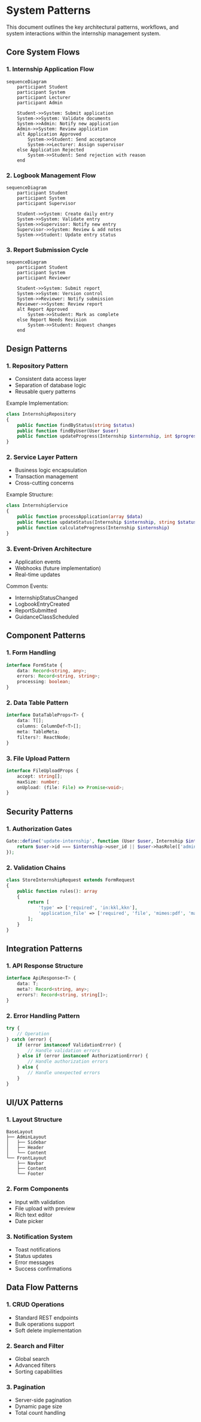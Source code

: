 # System Patterns

This document outlines the key architectural patterns, workflows, and system interactions within the internship management system.

## Core System Flows

### 1. Internship Application Flow

```mermaid
sequenceDiagram
    participant Student
    participant System
    participant Lecturer
    participant Admin

    Student->>System: Submit application
    System->>System: Validate documents
    System->>Admin: Notify new application
    Admin->>System: Review application
    alt Application Approved
        System->>Student: Send acceptance
        System->>Lecturer: Assign supervisor
    else Application Rejected
        System->>Student: Send rejection with reason
    end
```

### 2. Logbook Management Flow

```mermaid
sequenceDiagram
    participant Student
    participant System
    participant Supervisor

    Student->>System: Create daily entry
    System->>System: Validate entry
    System->>Supervisor: Notify new entry
    Supervisor->>System: Review & add notes
    System->>Student: Update entry status
```

### 3. Report Submission Cycle

```mermaid
sequenceDiagram
    participant Student
    participant System
    participant Reviewer

    Student->>System: Submit report
    System->>System: Version control
    System->>Reviewer: Notify submission
    Reviewer->>System: Review report
    alt Report Approved
        System->>Student: Mark as complete
    else Report Needs Revision
        System->>Student: Request changes
    end
```

## Design Patterns

### 1. Repository Pattern

- Consistent data access layer
- Separation of database logic
- Reusable query patterns

Example Implementation:

```php
class InternshipRepository
{
    public function findByStatus(string $status)
    public function findByUser(User $user)
    public function updateProgress(Internship $internship, int $progress)
}
```

### 2. Service Layer Pattern

- Business logic encapsulation
- Transaction management
- Cross-cutting concerns

Example Structure:

```php
class InternshipService
{
    public function processApplication(array $data)
    public function updateStatus(Internship $internship, string $status)
    public function calculateProgress(Internship $internship)
}
```

### 3. Event-Driven Architecture

- Application events
- Webhooks (future implementation)
- Real-time updates

Common Events:

- InternshipStatusChanged
- LogbookEntryCreated
- ReportSubmitted
- GuidanceClassScheduled

## Component Patterns

### 1. Form Handling

```typescript
interface FormState {
    data: Record<string, any>;
    errors: Record<string, string>;
    processing: boolean;
}
```

### 2. Data Table Pattern

```typescript
interface DataTableProps<T> {
    data: T[];
    columns: ColumnDef<T>[];
    meta: TableMeta;
    filters?: ReactNode;
}
```

### 3. File Upload Pattern

```typescript
interface FileUploadProps {
    accept: string[];
    maxSize: number;
    onUpload: (file: File) => Promise<void>;
}
```

## Security Patterns

### 1. Authorization Gates

```php
Gate::define('update-internship', function (User $user, Internship $internship) {
    return $user->id === $internship->user_id || $user->hasRole(['admin', 'supervisor']);
});
```

### 2. Validation Chains

```php
class StoreInternshipRequest extends FormRequest
{
    public function rules(): array
    {
        return [
            'type' => ['required', 'in:kkl,kkn'],
            'application_file' => ['required', 'file', 'mimes:pdf', 'max:2048'],
        ];
    }
}
```

## Integration Patterns

### 1. API Response Structure

```typescript
interface ApiResponse<T> {
    data: T;
    meta?: Record<string, any>;
    errors?: Record<string, string[]>;
}
```

### 2. Error Handling Pattern

```typescript
try {
    // Operation
} catch (error) {
    if (error instanceof ValidationError) {
        // Handle validation errors
    } else if (error instanceof AuthorizationError) {
        // Handle authorization errors
    } else {
        // Handle unexpected errors
    }
}
```

## UI/UX Patterns

### 1. Layout Structure

```
BaseLayout
├── AdminLayout
│   ├── Sidebar
│   ├── Header
│   └── Content
└── FrontLayout
    ├── Navbar
    ├── Content
    └── Footer
```

### 2. Form Components

- Input with validation
- File upload with preview
- Rich text editor
- Date picker

### 3. Notification System

- Toast notifications
- Status updates
- Error messages
- Success confirmations

## Data Flow Patterns

### 1. CRUD Operations

- Standard REST endpoints
- Bulk operations support
- Soft delete implementation

### 2. Search and Filter

- Global search
- Advanced filters
- Sorting capabilities

### 3. Pagination

- Server-side pagination
- Dynamic page size
- Total count handling
